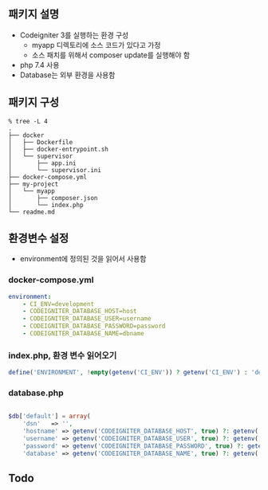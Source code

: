 ## 패키지 설명
* Codeigniter 3를 실행하는 환경 구성
	* myapp 디렉토리에 소스 코드가 있다고 가정	
	* 소스 패치를 위해서 composer update를 실행해야 함
* php 7.4 사용
* Database는 외부 환경을 사용함

## 패키지 구성
```shell
% tree -L 4
.
├── docker
│   ├── Dockerfile
│   ├── docker-entrypoint.sh
│   └── supervisor
│       ├── app.ini
│       └── supervisor.ini
├── docker-compose.yml
├── my-project
│   └── myapp
│       ├── composer.json
│       └── index.php
└── readme.md

```

## 환경변수 설정 
* environment에 정의된 것을 읽어서 사용함

### docker-compose.yml
```yml
environment:
    - CI_ENV=development
    - CODEIGNITER_DATABASE_HOST=host
    - CODEIGNITER_DATABASE_USER=username
    - CODEIGNITER_DATABASE_PASSWORD=password
    - CODEIGNITER_DATABASE_NAME=dbname
```


### index.php, 환경 변수 읽어오기
```php
define('ENVIRONMENT', !empty(getenv('CI_ENV')) ? getenv('CI_ENV') : 'development');
```

### database.php
```php

$db['default'] = array(
	'dsn'	=> '',
    'hostname' => getenv('CODEIGNITER_DATABASE_HOST', true) ?: getenv('CODEIGNITER_DATABASE_HOST'),
    'username' => getenv('CODEIGNITER_DATABASE_USER', true) ?: getenv('CODEIGNITER_DATABASE_USER'),
    'password' => getenv('CODEIGNITER_DATABASE_PASSWORD', true) ?: getenv('CODEIGNITER_DATABASE_PASSWORD'),
    'database' => getenv('CODEIGNITER_DATABASE_NAME', true) ?: getenv('CODEIGNITER_DATABASE_NAME'),
```


## Todo

